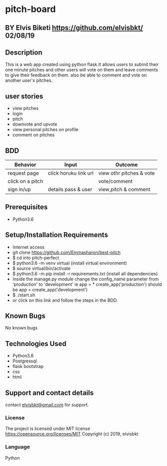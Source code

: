# pitch-board

## BY Elvis Biketi https://github.com/elvisbkt/   02/08/19

## Description
This is a web app created using python flask.It allows users to submit their one minute pitches and other users will vote on them and leave comments to give their feedback on them.
also be able to comment and vote on another user's pitches.

## user stories
* view pitches
* login
* pitch
* downvote and upvote
* view personal pitches on profile
* comment on pitches
## BDD
| Behavior           | Input                 | Outcome                            |
| -------------------|-----------------------| -----------------------------------|
| request page       | click horuku link url | view othr pitches  & vote          |
| click on a pitch   |                       | vote/comment                       |
| sign in/up         | details pass & user   | view,pitch & comment               |

## Prerequisites
* Python3.6

## Setup/Installation Requirements
* Internet access
* git clone https://github.com/Emmasharon/best-pitch
* $ cd into pitch-perfect
* $ python3.6 -m venv virtual (install virtual environment)
* $ source virtual/bin/activate
* $ python3.6 -m pip install -r requirements.txt (install all dependencies)
* Inside the manage.py module change the config_name parameter from 'production' to 'development' ie app = * create_app('production') should be app = create_app('development')
* $ ./start.sh
* or click on this link and follow the steps in the BDD.
## Known Bugs

No known bugs

## Technologies Used
* Python3.6
* Postgressql
* flask bootstrap
* css
* html
## Support and contact details
contact elvisbkt@gmail.com for support.


### License

The project is licensed under MIT license https://opensource.org/licenses/MIT
Copyright (c) 2019, elvisbkt
### Language
Python
